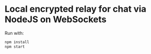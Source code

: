 # Local encrypted relay for chat via NodeJS on WebSockets
Run with:
```bash
npm install
npm start
```
